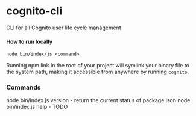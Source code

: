 # cognito-cli

CLI for all Cognito user life cycle management

#### How to run locally

`node bin/index/js <command>`

Running npm link in the root of your project will symlink your binary file to the system path, making it accessible from anywhere by running `cognito`.

### Commands

node bin/index.js version - return the current status of package.json
node bin/index.js help - TODO
